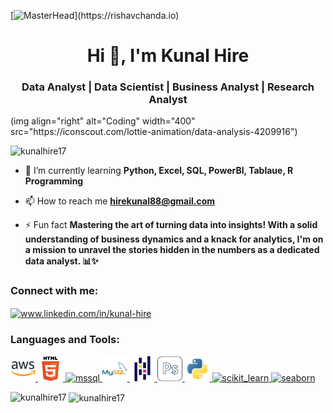 [![MasterHead](https://1.bp.blogspot.com/-7A4WynwLsM...)](https://rishavchanda.io)
<h1 align="center">Hi 👋, I'm Kunal Hire</h1>
<h3 align="center">Data Analyst | Data Scientist | Business Analyst | Research Analyst</h3>
(img align="right" alt="Coding" width="400" src="https://iconscout.com/lottie-animation/data-analysis-4209916")

<p align="left"> <img src="https://komarev.com/ghpvc/?username=kunalhire17&label=Profile%20views&color=0e75b6&style=flat" alt="kunalhire17" /> </p>

- 🌱 I’m currently learning **Python, Excel, SQL, PowerBI, Tablaue, R Programming**

- 📫 How to reach me **hirekunal88@gmail.com**

- ⚡ Fun fact **Mastering the art of turning data into insights! With a solid understanding of business dynamics and a knack for analytics, I'm on a mission to unravel the stories hidden in the numbers as a dedicated data analyst. 📊✨**

<h3 align="left">Connect with me:</h3>
<p align="left">
<a href="https://linkedin.com/in/www.linkedin.com/in/kunal-hire" target="blank"><img align="center" src="https://raw.githubusercontent.com/rahuldkjain/github-profile-readme-generator/master/src/images/icons/Social/linked-in-alt.svg" alt="www.linkedin.com/in/kunal-hire" height="30" width="40" /></a>
</p>

<h3 align="left">Languages and Tools:</h3>
<p align="left"> <a href="https://aws.amazon.com" target="_blank" rel="noreferrer"> <img src="https://raw.githubusercontent.com/devicons/devicon/master/icons/amazonwebservices/amazonwebservices-original-wordmark.svg" alt="aws" width="40" height="40"/> </a> <a href="https://www.w3.org/html/" target="_blank" rel="noreferrer"> <img src="https://raw.githubusercontent.com/devicons/devicon/master/icons/html5/html5-original-wordmark.svg" alt="html5" width="40" height="40"/> </a> <a href="https://www.microsoft.com/en-us/sql-server" target="_blank" rel="noreferrer"> <img src="https://www.svgrepo.com/show/303229/microsoft-sql-server-logo.svg" alt="mssql" width="40" height="40"/> </a> <a href="https://www.mysql.com/" target="_blank" rel="noreferrer"> <img src="https://raw.githubusercontent.com/devicons/devicon/master/icons/mysql/mysql-original-wordmark.svg" alt="mysql" width="40" height="40"/> </a> <a href="https://pandas.pydata.org/" target="_blank" rel="noreferrer"> <img src="https://raw.githubusercontent.com/devicons/devicon/2ae2a900d2f041da66e950e4d48052658d850630/icons/pandas/pandas-original.svg" alt="pandas" width="40" height="40"/> </a> <a href="https://www.photoshop.com/en" target="_blank" rel="noreferrer"> <img src="https://raw.githubusercontent.com/devicons/devicon/master/icons/photoshop/photoshop-line.svg" alt="photoshop" width="40" height="40"/> </a> <a href="https://www.python.org" target="_blank" rel="noreferrer"> <img src="https://raw.githubusercontent.com/devicons/devicon/master/icons/python/python-original.svg" alt="python" width="40" height="40"/> </a> <a href="https://scikit-learn.org/" target="_blank" rel="noreferrer"> <img src="https://upload.wikimedia.org/wikipedia/commons/0/05/Scikit_learn_logo_small.svg" alt="scikit_learn" width="40" height="40"/> </a> <a href="https://seaborn.pydata.org/" target="_blank" rel="noreferrer"> <img src="https://seaborn.pydata.org/_images/logo-mark-lightbg.svg" alt="seaborn" width="40" height="40"/> </a> </p>

<p><img align="left" src="https://github-readme-stats.vercel.app/api/top-langs?username=kunalhire17&show_icons=true&locale=en&layout=compact" alt="kunalhire17" /></p>

<p>&nbsp;<img align="center" src="https://github-readme-stats.vercel.app/api?username=kunalhire17&show_icons=true&locale=en" alt="kunalhire17" /></p>
